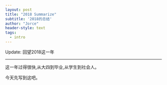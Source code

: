 ```yaml
---
layout: post
title: "2018 Summarize"
subtitle: '2018的总结'
author: "Jorce"
header-style: text
tags:
  - intro
---
```


Update: 回望2018这一年

---

这一年过得很快,从大四到毕业,从学生到社会人。

<!-- 年初的时候还在去年校招进的公司实习,在这家公司认识了帮助了我不少的欢哥和成哥,也是在这家公司实习的大半年让我真正开始了前端的世界,从只会原生,个人开发到框架,模板引擎,团队开发,业务逻辑的快速提升,对于我个人来说就是飞速发展的半年。

大学最后一个学期,一边实习一边做毕设,一边在想自己的未来发展方向。在社区里接触更多的前端消息之后,我决定了回到江浙寻求更好的机会。（金三银四因为种种事情错过了,并且来西安的企业需求并不是很多）

七月初在拿到毕业证之后,我拖着行李箱直接奔向了南京,开始了自己南下的应聘之旅。

在南京面了近一周,平均一天两到三家,从一开始的知识点不牢固到完善到渐渐趋于自信,慢慢收到了几家公司的offer,但是对于这几家公司着重的内容以及氛围等等都不是很感兴趣。紧接着便去了无锡。

在无锡面了两天,一家腾讯子公司,几家培训机构（没想到是培训,一说我的期望薪资面试就结束了hhhhh）。腾讯子公司的人事刚开始觉着我是刚毕业的还是普通本科,不愿意给应届生开高工资,后来他们技术面来面了之后发现还不错就立马转变了态度kk,原本冲着腾讯子公司的噱头打算签了这家,后来朋友让我去苏州再试一试接下来又去了苏州。

在苏州面了三天,先是去了同程旅游,这是我去的第一家大公司,接待到面试官都很客气,面了四轮近两个小时,当时服务器到期就直接给他们看了我的本地的代码,过程很愉快,当时人事说两天之内给我发offer（超级开心来着!）。陆续去了几家小公司也都收了offer,但是心心念念着同城就没放在心上,结果拖了一周之后,同城给我反馈的消息是岗位调整暂时不收人了。当时就是晴天霹雳一样,我第一时间反应过来是先准备接了无锡那家腾讯子公司,后来机缘巧合之下又面了苏州一家做crm的公司,待遇什么的都更好一些并且面试官答应我让我参与内部研发工作便去了这家。

至此我的面试之旅就结束了,历时半个月。然后就开始了我进入社会的新章程。

苏州这家公司技术部没有真正的前端,基本都是所谓的全栈（？？）,所以我去的时候没有人带,并且小领导总想让你做后端的事情（他们的系统架构很完善后端都是在web端配置基本不用写代码,包括服务器配置都不需要具体操作）我觉着没什么学习的价值就一直在推脱,大概培训了一周的时候,同程旅游给了我反馈问我还去不去,他们现在又空出了岗位。这个时间点我是特别纠结的,想去又不愿意去。这个时间点想让我去一定是别的候选人拒绝了他们又选了作为备胎的我,我觉着没有受到重视,而在职的这家公司的我的直属领导又应允我提前进入项目组并且可以自己架构一些东西,就继续留在了现公司。可惜事与愿违,进入了项目之后发现产品太成熟化了重点是还过于陈旧,你只能按照它的模板搬砖大量（这个量还比较大）的重复搬砖。然后做了快两个月的时候,有个朋友内推我去上海的一家创业公司,便去尝试了一下。

我一开始的目标便是上海,但是又想自己有点社会经验再踏足魔都便先在南京苏州一带找的工作,既然现在有机会摆在面前当然要把握住。八月底的时候我交接完了手上的工作,在九月初来到了上海。

新公司成立了大概两年,开发团队今年初建,大家都很年轻。运用的框架可以自己选型,可以大量的交流,包括从产品设计到前后端到服务器部署,开发组都会一起讨论。从官网到教务系统（新公司是教育行业）再到小程序服务号在四个月里都参与了开发工作,不得不说是一段快速的提升,唯一感觉到不足的是没有特别有经验的老师带着会出现一些前期考虑不足的情况,这对于自己来讲都是一次次历练,踩得坑多了也就提升的多了。

18年初的时候给自己定的目标是找到一份自己满意的工作,找到一个自己喜欢的人。第一项还算完成了,第二项得靠机缘。今年的第一个目标在接触更多的事物找到自己最终想追求的目标。这个就像梦想一样,从小到大我觉着我是在规规矩矩的生活,我喜欢的也就是出去旅旅行,闲余时间看看剧乐呵乐呵,还没有发现自己真正想得到或者向往的东西,今年虽然也不一定可以发现,但是希望自己有机会在上海能够有机会拓展自己的眼光(虽然这一点对于每天办公室的程序员不是很容易)。第二个目标老生常谈随便吧也不小了。第三个目标是希望在目前的岗位上继续努力下去,然后提升自己的生活水平和质量。 -->

今天先写到这吧。


